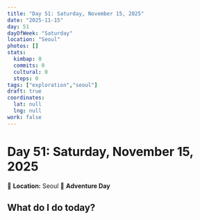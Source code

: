 ```yaml
---
title: "Day 51: Saturday, November 15, 2025"
date: "2025-11-15"
day: 51
dayOfWeek: "Saturday"
location: "Seoul"
photos: []
stats:
  kimbap: 0
  commits: 0
  cultural: 0
  steps: 0
tags: ["exploration","seoul"]
draft: true
coordinates:
  lat: null
  lng: null
work: false
---
```

# Day 51: Saturday, November 15, 2025

📍 **Location:** Seoul
🎒 **Adventure Day**

## What do I do today?


